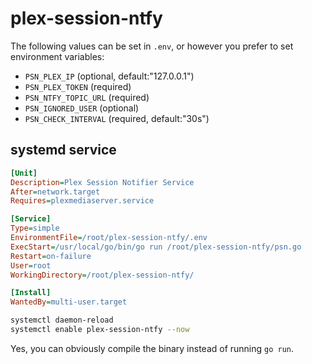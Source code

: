 # plex-session-ntfy

The following values can be set in `.env`, or however you prefer to set
environment variables:

- `PSN_PLEX_IP` (optional, default:"127.0.0.1")
- `PSN_PLEX_TOKEN` (required)
- `PSN_NTFY_TOPIC_URL` (required)
- `PSN_IGNORED_USER` (optional)
- `PSN_CHECK_INTERVAL` (required, default:"30s")

## systemd service

```ini
[Unit]
Description=Plex Session Notifier Service
After=network.target
Requires=plexmediaserver.service

[Service]
Type=simple
EnvironmentFile=/root/plex-session-ntfy/.env
ExecStart=/usr/local/go/bin/go run /root/plex-session-ntfy/psn.go
Restart=on-failure
User=root
WorkingDirectory=/root/plex-session-ntfy/

[Install]
WantedBy=multi-user.target
```

```bash
systemctl daemon-reload
systemctl enable plex-session-ntfy --now
```

Yes, you can obviously compile the binary instead of running
`go run`.
